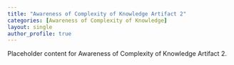 ```yaml
---
title: "Awareness of Complexity of Knowledge Artifact 2"
categories: [Awareness of Complexity of Knowledge]
layout: single
author_profile: true
---
```

Placeholder content for Awareness of Complexity of Knowledge Artifact 2.
